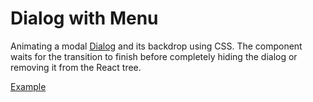# Dialog with Menu

<p data-description>
  Animating a modal <a href="/components/dialog">Dialog</a> and its backdrop using CSS. The component waits for the transition to finish before completely hiding the dialog or removing it from the React tree.
</p>

<a href="./index.tsx" data-playground>Example</a>
